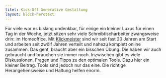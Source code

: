 ```yaml
---
titel: Kick-Off Generative Gestaltung
layout: block-herotext
---
```


Für viele war es bislang undenkbar, für einige ein kleiner Luxus für einen Tag in der Woche, jetzt sitzen sehr viele Schreibtischarbeiter zwangsweise drin: im Homeoffice. Mit [Klickmeister](http://www.klickmeister.de) sind wir seit fast 20 Jahren am Start und arbeiten seit zwölf Jahren verteilt und nahezu komplett online zusammen. Das geht, braucht aber ein bisschen Übung. Die haben wir auch gebraucht und brauchen sie immer noch. Inzwischen gibt es viele Diskussionen, Fragen und Tipps zu den optimalen Tools. Dazu hier ein kleiner Beitrag. Tools sind jedoch nur das eine. Die richtige Herangehensweise und Haltung helfen enorm.